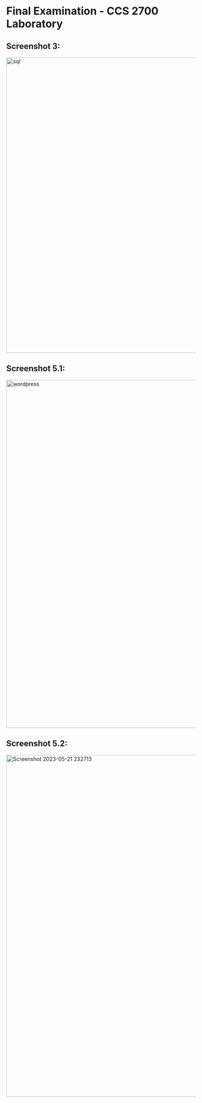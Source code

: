 # Final Examination - CCS 2700 Laboratory

## Screenshot 3:
<img width="785" alt="sql" src="https://github.com/IamMing28/2700-finals/assets/130472838/4213c9d0-430b-48bb-9eff-9c23dcd9def1">

## Screenshot 5.1:
<img width="924" alt="wordpress" src="https://github.com/IamMing28/2700-finals/assets/130472838/0d304204-770f-4707-82e4-8b0de72b0449">

## Screenshot 5.2:
<img width="908" alt="Screenshot 2023-05-21 232713" src="https://github.com/IamMing28/2700-finals/assets/130472838/5904dff1-9363-433e-9783-2534cd8f3603">
